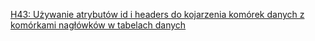 [H43: Używanie atrybutów id i headers do kojarzenia komórek danych z komórkami nagłówków w tabelach danych](https://www.w3.org/WAI/WCAG21/Techniques/html/H43)